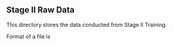 ## Stage II Raw Data
This directory stores the data conducted from Stage II Training.

Format of a file is